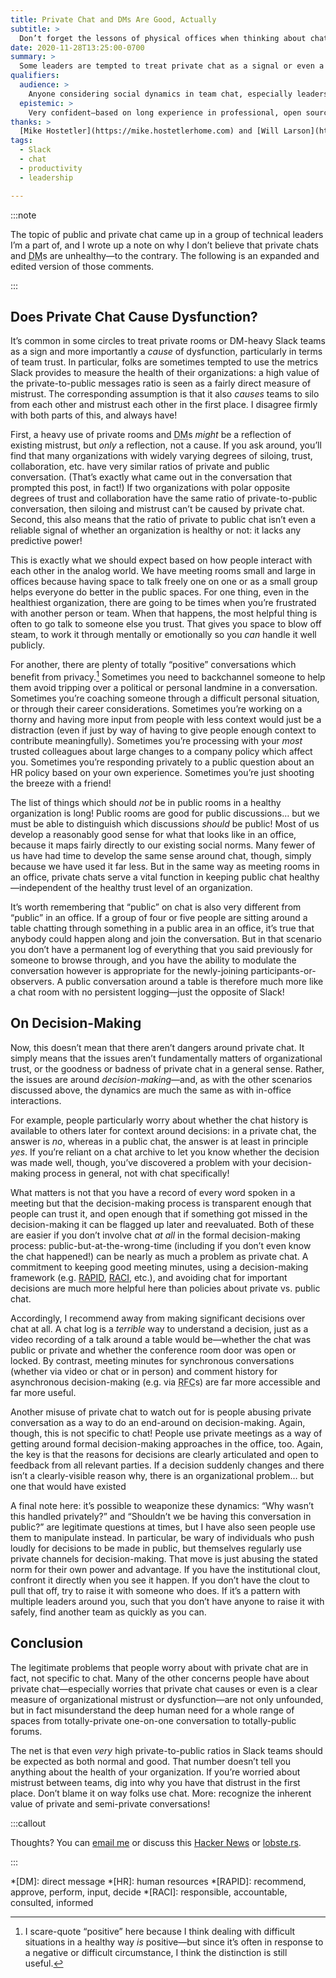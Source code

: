 ```yaml
---
title: Private Chat and DMs Are Good, Actually
subtitle: >
  Don’t forget the lessons of physical offices when thinking about chat.
date: 2020-11-28T13:25:00-0700
summary: >
  Some leaders are tempted to treat private chat as a signal or even a cause of team dysfunction—but there is no such correlation, and indeed people need private chats for healthy social dynamics.
qualifiers:
  audience: >
    Anyone considering social dynamics in team chat, especially leaders with authority to shape team or company norms—particularly when (as in 2020) forced to switch to chat-heavy communication without deep prior experience.
  epistemic: >
    Very confident—based on long experience in professional, open source, personal, and interest-driven community chats. (Yes, I include moderating a massive Star Wars forum in the mid-2000s on that list!)
thanks: >
  [Mike Hostetler](https://mike.hostetlerhome.com) and [Will Larson](https://lethain.com) provided feedback on drafts of this material, and it is substantially better for their input!
tags:
  - Slack
  - chat
  - productivity
  - leadership

---
```


:::note

The topic of public and private chat came up in a group of technical leaders I’m a part of, and I wrote up a note on why I don’t believe that private chats and <abbr title="direct messages">DM</abbr>s are unhealthy—to the contrary. The following is an expanded and edited version of those comments.

:::

## Does Private Chat Cause Dysfunction?

It’s common in some circles to treat private rooms or DM-heavy Slack teams as a sign and more importantly a *cause* of dysfunction, particularly in terms of team trust. In particular, folks are sometimes tempted to use the metrics Slack provides to measure the health of their organizations: a high value of the private-to-public messages ratio is seen as a fairly direct measure of mistrust. The corresponding assumption is that it also *causes* teams to silo from each other and mistrust each other in the first place. I disagree firmly with both parts of this, and always have!

First, a heavy use of private rooms and <abbr title="direct messages">DM</abbr>s *might* be a reflection of existing mistrust, but *only* a reflection, not a cause. If you ask around, you’ll find that many organizations with widely varying degrees of siloing, trust, collaboration, etc. have very similar ratios of private and public conversation. (That’s exactly what came out in the conversation that prompted this post, in fact!) If two organizations with polar opposite degrees of trust and collaboration have the same ratio of private-to-public conversation, then siloing and mistrust can’t be caused by private chat. Second, this also means that the ratio of private to public chat isn’t even a reliable signal of whether an organization is healthy or not: it lacks any predictive power!

This is exactly what we should expect based on how people interact with each other in the analog world. We have meeting rooms small and large in offices because having space to talk freely one on one or as a small group helps everyone do better in the public spaces. For one thing, even in the healthiest organization, there are going to be times when you’re frustrated with another person or team. When that happens, the most helpful thing is often to go talk to someone else you trust. That gives you space to blow off steam, to work it through mentally or emotionally so you *can* handle it well publicly.

For another, there are plenty of totally “positive” conversations which benefit from privacy.[^1] Sometimes you need to backchannel someone to help them avoid tripping over a political or personal landmine in a conversation. Sometimes you’re coaching someone through a difficult personal situation, or through their career considerations. Sometimes you’re working on a thorny and having more input from people with less context would just be a distraction (even if just by way of having to give people enough context to contribute meaningfully). Sometimes you’re processing with your *most* trusted colleagues about large changes to a company policy which affect you. Sometimes you’re responding privately to a public question about an HR policy based on your own experience. Sometimes you’re just shooting the breeze with a friend!

The list of things which should *not* be in public rooms in a healthy organization is long! Public rooms are good for public discussions… but we must be able to distinguish which discussions *should* be public! Most of us develop a reasonably good sense for what that looks like in an office, because it maps fairly directly to our existing social norms. Many fewer of us have had time to develop the same sense around chat, though, simply because we have used it far less. But in the same way as meeting rooms in an office, private chats serve a vital function in keeping public chat healthy—independent of the healthy trust level of an organization.

It’s worth remembering that “public” on chat is also very different from “public” in an office. If a group of four or five people are sitting around a table chatting through something in a public area in an office, it’s true that anybody could happen along and join the conversation. But in that scenario you don’t have a permanent log of everything that you said previously for someone to browse through, and you have the ability to modulate the conversation however is appropriate for the newly-joining participants-or-observers. A public conversation around a table is therefore much more like a chat room with no persistent logging—just the opposite of Slack!

## On Decision-Making

Now, this doesn’t mean that there aren’t dangers around private chat. It simply means that the issues aren’t fundamentally matters of organizational trust, or the goodness or badness of private chat in a general sense. Rather, the issues are around *decision-making*—and, as with the other scenarios discussed above, the dynamics are much the same as with in-office interactions.

For example, people particularly worry about whether the chat history is available to others later for context around decisions: in a private chat, the answer is *no*, whereas in a public chat, the answer is at least in principle *yes*. If you’re reliant on a chat archive to let you know whether the decision was made well, though, you’ve discovered a problem with your decision-making process in general, not with chat specifically!

What matters is not that you have a record of every word spoken in a meeting but that the decision-making process is transparent enough that people can trust it, and open enough that if something got missed in the decision-making it can be flagged up later and reevaluated. Both of these are easier if you don’t involve chat *at all* in the formal decision-making process: public-but-at-the-wrong-time (including if you don’t even know the chat happened!) can be nearly as much a problem as private chat. A commitment to keeping good meeting minutes, using a decision-making framework (e.g. [RAPID](https://www.bridgespan.org/bridgespan/Images/articles/rapid/RAPIDDecisionMaking.pdf), [RACI](https://racichart.org/the-raci-model/), etc.), and avoiding chat for important decisions are much more helpful here than policies about private vs. public chat.

Accordingly, I recommend away from making significant decisions over chat at all. A chat log is a *terrible* way to understand a decision, just as a video recording of a talk around a table would be—whether the chat was public or private and whether the conference room door was open or locked. By contrast, meeting minutes for synchronous conversations (whether via video or chat or in person) and comment history for asynchronous decision-making (e.g. via <abbr title="request for comments">RFC</abbr>s) are far more accessible and far more useful.

Another misuse of private chat to watch out for is people abusing private conversation as a way to do an end-around on decision-making. Again, though, this is not specific to chat! People use private meetings as a way of getting around formal decision-making approaches in the office, too.  Again, the key is that the reasons for decisions are clearly articulated and open to feedback from all relevant parties. If a decision suddenly changes and there isn’t a clearly-visible reason why, there is an organizational problem… but one that would have existed 

A final note here: it’s possible to weaponize these dynamics: “Why wasn’t this handled privately?” and “Shouldn’t we be having this conversation in public?” are legitimate questions at times, but I have also seen people use them to manipulate instead. In particular, be wary of individuals who push loudly for decisions to be made in public, but themselves regularly use private channels for decision-making. That move is just abusing the stated norm for their own power and advantage. If you have the institutional clout, confront it directly when you see it happen. If you don’t have the clout to pull that off, try to raise it with someone who does. If it’s a pattern with multiple leaders around you, such that you don’t have anyone to raise it with safely, find another team as quickly as you can.

## Conclusion

The legitimate problems that people worry about with private chat are in fact, not specific to chat. Many of the other concerns people have about private chat—especially worries that private chat causes or even is a clear measure of organizational mistrust or dysfunction—are  not only unfounded, but in fact misunderstand the deep human need for a whole range of spaces from totally-private one-on-one conversation to totally-public forums.

The net is that even *very* high private-to-public ratios in Slack teams should be expected as both normal and good. That number doesn’t tell you anything about the health of your organization. If you’re worried about mistrust between teams, dig into why you have that distrust in the first place. Don’t blame it on way folks use chat. More: recognize the inherent value of private and semi-private conversations!

:::callout

Thoughts? You can <a href='mailto:hello@chriskrycho.com?subject={{title}}'>email me</a> or discuss this [Hacker News](TODO) or [lobste.rs](TODO).

:::


*[DM]: direct message
*[HR]: human resources
*[RAPID]: recommend, approve, perform, input, decide
*[RACI]: responsible, accountable, consulted, informed

[^1]: I scare-quote “positive” here because I think dealing with difficult situations in a healthy way *is* positive—but since it’s often in response to a negative or difficult circumstance, I think the distinction is still useful.